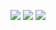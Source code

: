 
<!--
**kkm06100/kkm06100** is a ✨ _special_ ✨ repository because its `README.md` (this file) appears on your GitHub profile.

Here are some ideas to get you started:

- 🔭 I’m currently working on ...
- 🌱 I’m currently learning ...
- 👯 I’m looking to collaborate on ...
- 🤔 I’m looking for help with ...
- 💬 Ask me about ...
- 📫 How to reach me: ...
- 😄 Pronouns: ...
- ⚡ Fun fact: ...
-->




<img src="https://img.shields.io/badge/spring-20232a.svg?style=for-the-badge&logo=spring&logoColor=#6DB33F" />  <img src="https://img.shields.io/badge/springboot-20232a.svg?style=for-the-badge&logo=springboot&logoColor=#6DB33F" />  <img src="https://img.shields.io/badge/mysql-20232a.svg?style=for-the-badge&logo=mysql&logoColor=#4479A1" />





